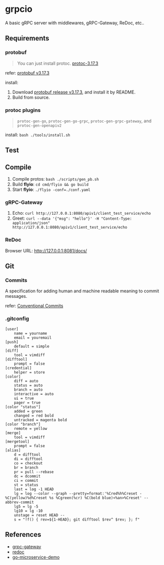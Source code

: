 # grpcio
A basic gRPC server with middlewares, gRPC-Gateway, ReDoc, etc..

## Requirements
### protobuf
>  You can just install protoc.
> [protoc-3.17.3](https://github.com/protocolbuffers/protobuf/releases/download/v3.17.3/protoc-3.17.3-linux-x86_64.zip)

refer: [protobuf v3.17.3](https://github.com/protocolbuffers/protobuf/tree/v3.17.3)

install: 
1. Download [protobuf release v3.17.3](https://github.com/protocolbuffers/protobuf/releases/tag/v3.17.3), and install it by README.
2. Build from source.

### protoc plugins
> `protoc-gen-go`, `protoc-gen-go-grpc`, `protoc-gen-grpc-gateway`, and `protoc-gen-openapiv2`

install: `bash ./tools/install.sh`

## Test

## Compile
1. Compile protos: `bash ./scripts/gen_pb.sh`
2. Build **flyio**: `cd cmd/flyio && go build`
3. Start **flyio**: `./flyio -conf=./conf.yaml`

### gRPC-Gateway
1. Echo: `curl http://127.0.0.1:8080/apiv1/client_test_service/echo` 
2. Greet: `curl --data '{"msg": "hello"}' -H "Content-Type: application/json"   http://127.0.0.1:8080/apiv1/client_test_service/echo`

### ReDoc
Browser URL: http://127.0.0.1:8081/docs/

## Git
### Commits
A specification for adding human and machine readable meaning to commit messages.

refer: [Conventional Commits](https://www.conventionalcommits.org/en/v1.0.0/)
### .gitconfig
```
[user]
    name = yourname
    email = youremail
[push]
    default = simple
[diff]
    tool = vimdiff
[difftool]
	prompt = false
[credential]
    helper = store
[color]
    diff = auto
    status = auto
    branch = auto
    interactive = auto
    ui = true
    pager = true
[color "status"]
    added = green
    changed = red bold
    untracked = magenta bold
[color "branch"]
    remote = yellow
[merge]
    tool = vimdiff
[mergetool]
    prompt = false
[alias]
    d = difftool
    di = difftool
    co = checkout
    br = branch
    pr = pull --rebase
    dc = dcommit
    ci = commit
    st = status
    last = log -1 HEAD
    lg = log --color --graph --pretty=format:'%Cred%h%Creset -%C(yellow)%d%Creset %s %Cgreen(%cr) %C(bold blue)<%an>%Creset' --abbrev-commit
    lg5 = lg -5
    lg10 = lg -10
    unstage = reset HEAD --
    s = "!f() { rev=${1-HEAD}; git difftool $rev^ $rev; }; f"
```

## References
- [grpc-gateway](https://github.com/grpc-ecosystem/grpc-gateway)
- [redoc](https://github.com/Redocly/redoc)
- [go-microservice-demo](https://github.com/win5do/go-microservice-demo)
